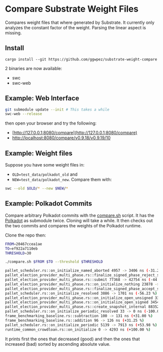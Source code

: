 # Compare Substrate Weight Files

Compares weight files that where generated by Substrate.
It currently only analyzes the constant factor of the weight. Parsing the linear aspect is missing.

## Install

```
cargo install --git https://github.com/ggwpez/substrate-weight-compare
```

2 binaries are now available:
- swc
- swc-web

## Example: Web Interface

```sh
git submodule update --init # This takes a while
swc-web --release
```

then open your browser and try the following:
- [http://127.0.0.1:8080/compare](http://127.0.0.1:8080/compare)
- [http://localhost:8080/compare/v0.9.18/v0.9.19/10](http://localhost:8080/compare/v0.9.18/v0.9.19/10)

## Example: Weight files

Suppose you have some weight files in:
- `OLD=test_data/polkadot_old` and
- `NEW=test_data/polkadot_new`. 
Compare them with:

```sh
swc --old $OLD/* --new $NEW/*
```

## Example: Polkadot Commits

Compare arbitrary Polkadot commits with the [compare.sh](compare.sh) script.   It has the [Polkadot](https://github.com/paritytech/polkadot) as submodule twice.
Cloning will take a while. It then checks out the two commits and compares the weights of the Polkadot runtime.

Clone the repo then:

```sh
FROM=20467ccea1ae
TO=ef922a7110eb
THRESHOLD=30

./compare.sh $FROM $TO --threshold $THRESHOLD

pallet_scheduler.rs::on_initialize_named_aborted 4957 -> 3406 ns (-31.29 %)
pallet_election_provider_multi_phase.rs::finalize_signed_phase_reject_solution 33389 -> 19348 ns (-42.05 %)
pallet_election_provider_multi_phase.rs::submit 77368 -> 42754 ns (-44.74 %)
pallet_election_provider_multi_phase.rs::on_initialize_nothing 23878 -> 12324 ns (-48.39 %)
pallet_election_provider_multi_phase.rs::finalize_signed_phase_accept_solution 50596 -> 25888 ns (-48.83 %)
pallet_scheduler.rs::on_initialize_resolved 3886 -> 1701 ns (-56.23 %)
pallet_election_provider_multi_phase.rs::on_initialize_open_unsigned 33568 -> 12320 ns (-63.30 %)
pallet_election_provider_multi_phase.rs::on_initialize_open_signed 34547 -> 12500 ns (-63.82 %)
pallet_election_provider_multi_phase.rs::create_snapshot_internal 8835233 -> 47360 ns (-99.46 %)
pallet_scheduler.rs::on_initialize_periodic_resolved 33 -> 0 ns (-100.00 %)
frame_benchmarking_baseline.rs::subtraction 100 -> 131 ns (+31.00 %)
frame_benchmarking_baseline.rs::addition 96 -> 126 ns (+31.25 %)
pallet_scheduler.rs::on_initialize_periodic 5139 -> 7913 ns (+53.98 %)
runtime_common_crowdloan.rs::on_initialize 0 -> 4293 ns (+100.00 %)
```
It prints first the ones that decreased (good) and then the ones that increased (bad) sorted by ascending absolute value.
